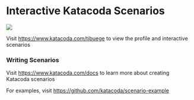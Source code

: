 # Interactive Katacoda Scenarios

[![](http://shields.katacoda.com/katacoda/tjbuege/count.svg)](https://www.katacoda.com/tjbuege "Get your profile on Katacoda.com")

Visit https://www.katacoda.com/tjbuege to view the profile and interactive scenarios

### Writing Scenarios
Visit https://www.katacoda.com/docs to learn more about creating Katacoda scenarios

For examples, visit https://github.com/katacoda/scenario-example
